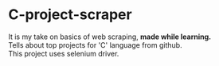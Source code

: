 # C-project-scraper
It is my take on basics of web scraping, <strong>made while learning.</strong> <br>
Tells about top projects for 'C' language from github.<br>
This project uses selenium driver.
